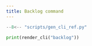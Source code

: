 ```yaml
---
title: Backlog command
---
```


```python exec="1"
--8<-- "scripts/gen_cli_ref.py"

print(render_cli("backlog"))
```
